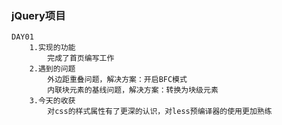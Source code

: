 
### jQuery项目
    DAY01
        1.实现的功能
            完成了首页编写工作
        2.遇到的问题
            外边距重叠问题，解决方案：开启BFC模式
            内联块元素的基线问题，解决方案：转换为块级元素
        3.今天的收获
            对css的样式属性有了更深的认识，对less预编译器的使用更加熟练
